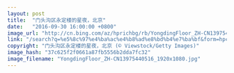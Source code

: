 ```yaml
---
layout: post
title:  "门头沟区永定楼的星夜，北京"
date:   "2016-09-30 16:00:00 +0800"
image_url: "http://cn.bing.com/az/hprichbg/rb/YongdingFloor_ZH-CN13975440516_1920x1080.jpg"
link: "/search?q=%e5%8c%97%e4%ba%ac%e4%b8%ad%e8%bd%b4%e7%ba%bf&form=hpcapt&mkt=zh-cn"
copyright: "门头沟区永定楼的星夜，北京 (© Viewstock/Getty Images)"
image_hash: "37c625f2f0661a87fb5556b2dda7fc32"
image_filename: "YongdingFloor_ZH-CN13975440516_1920x1080.jpg"
---
```


